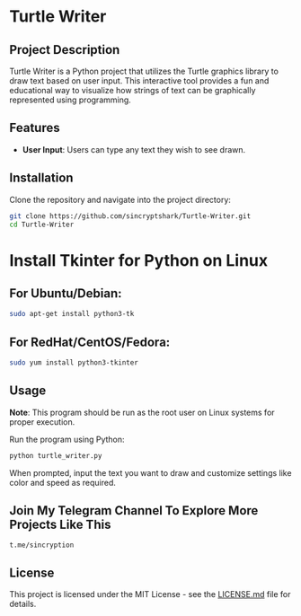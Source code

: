 
# Turtle Writer

## Project Description
Turtle Writer is a Python project that utilizes the Turtle graphics library to draw text based on user input. This interactive tool provides a fun and educational way to visualize how strings of text can be graphically represented using programming.

## Features
- **User Input**: Users can type any text they wish to see drawn.

## Installation
Clone the repository and navigate into the project directory:
```bash
git clone https://github.com/sincryptshark/Turtle-Writer.git
cd Turtle-Writer
```

# Install Tkinter for Python on Linux

## For Ubuntu/Debian:
```bash
sudo apt-get install python3-tk
```

## For RedHat/CentOS/Fedora:
```bash
sudo yum install python3-tkinter
```


## Usage

**Note**: This program should be run as the root user on Linux systems for proper execution.

Run the program using Python:
```bash
python turtle_writer.py
```
When prompted, input the text you want to draw and customize settings like color and speed as required.

## Join My Telegram Channel To Explore More Projects Like This 
```
t.me/sincryption
```
## License
This project is licensed under the MIT License - see the [LICENSE.md](LICENSE) file for details.
